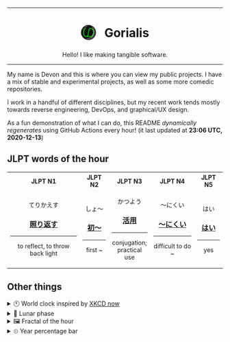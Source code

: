 ***

<h1 align="center">
<sub>
    <img src="readme/resources/avatar.png" height="36">
</sub>
&nbsp;
Gorialis
</h1>
<p align="center">
Hello! I like making tangible software.
</p>

***

My name is Devon and this is where you can view my public projects. I have a mix of stable and experimental projects, as well as some more comedic repositories.

I work in a handful of different disciplines, but my recent work tends mostly towards reverse engineering, DevOps, and graphical/UX design.

As a fun demonstration of what I can do, this README *dynamically regenerates* using GitHub Actions every hour! (it last updated at **23:06 UTC, 2020-12-13**)

<h2>JLPT words of the hour</h2>
<table>
    <tr>
        <th>JLPT N1</th>
        <th>JLPT N2</th>
        <th>JLPT N3</th>
        <th>JLPT N4</th>
        <th>JLPT N5</th>
    </tr>
    <tr>
        <td>
            <p align="center">てりかえす</p>
            <h3 align="center"><b><a href="https://jisho.org/search/%E7%85%A7%E3%82%8A%E8%BF%94%E3%81%99">照り返す</a></b></h3>
            <hr>
            <p align="center">to reflect,<wbr> to throw back light</p>
        </td>
        <td>
            <p align="center">しょ～</p>
            <h3 align="center"><b><a href="https://jisho.org/search/%E5%88%9D%EF%BD%9E">初～</a></b></h3>
            <hr>
            <p align="center">first ~</p>
        </td>
        <td>
            <p align="center">かつよう</p>
            <h3 align="center"><b><a href="https://jisho.org/search/%E6%B4%BB%E7%94%A8">活用</a></b></h3>
            <hr>
            <p align="center">conjugation;<br> practical use</p>
        </td>
        <td>
            <p align="center">～にくい</p>
            <h3 align="center"><b><a href="https://jisho.org/search/%EF%BD%9E%E3%81%AB%E3%81%8F%E3%81%84">～にくい</a></b></h3>
            <hr>
            <p align="center">difficult to do ~</p>
        </td>
        <td>
            <p align="center">はい</p>
            <h3 align="center"><b><a href="https://jisho.org/search/%E3%81%AF%E3%81%84">はい</a></b></h3>
            <hr>
            <p align="center">yes</p>
        </td>
    </tr>
</table>

<h2>Other things</h2>
<details>
<summary>🕚  World clock inspired by <a href="https://xkcd.com/now">XKCD now</a></summary>

> <img src="generated/now.png" width="512">

</details>
<details>
<summary>🌙 Lunar phase</summary>

The moon is approximately 99.62% through its phase ().

</details>
<details>
<summary>&#x1f5bc; Fractal of the hour</summary>

> <img src="generated/fractal.png" width="512">

</details>
<details>
<summary>&#x23f2; Year percentage bar</summary>
<pre><code>2020 [███████████████████▁] 95.07%</code></pre>
</details>
